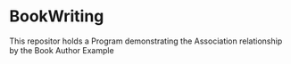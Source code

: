 # BookWriting
This repositor holds a Program demonstrating the Association relationship by the Book Author Example

